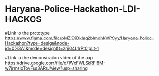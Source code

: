 # Haryana-Police-Hackathon-LDI-HACKOS

#Link to the prototype
https://www.figma.com/file/pMZKXDkIaq2blmohkWP9yy/Haryana-Police-Hackathon?type=design&node-id=0%3A1&mode=design&t=zrjjG4L1rPt0tpLt-1

#Link to the demonstration video of the app
https://drive.google.com/file/d/1WxFWLSkRFl8M-w7jrmzloTovFus3ARrJ/view?usp=sharing
